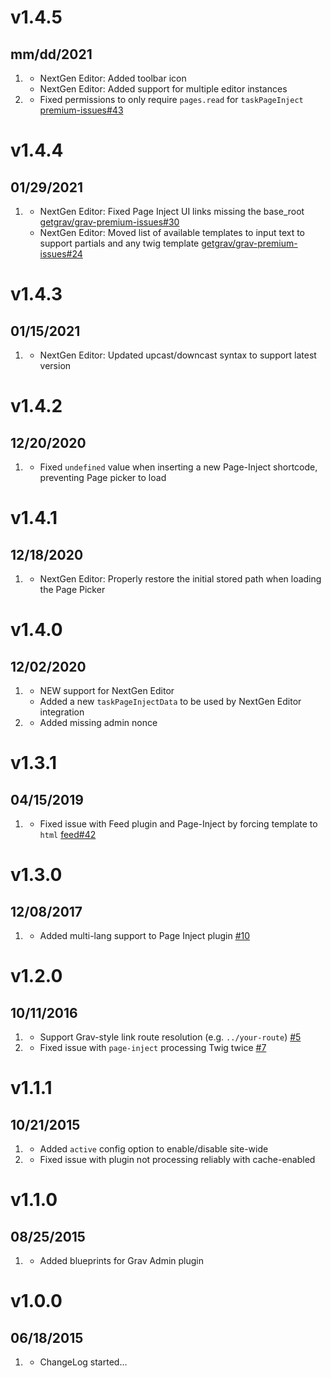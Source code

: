 # v1.4.5
## mm/dd/2021

1. [](#improved)
   * NextGen Editor: Added toolbar icon
   * NextGen Editor: Added support for multiple editor instances
1. [](#bugfix)
   * Fixed permissions to only require `pages.read` for `taskPageInject` [premium-issues#43](https://github.com/getgrav/grav-premium-issues/issues/43)

# v1.4.4
## 01/29/2021

1. [](#bugfix)
   * NextGen Editor: Fixed Page Inject UI links missing the base_root [getgrav/grav-premium-issues#30](https://github.com/getgrav/grav-premium-issues/issues/30)
   * NextGen Editor: Moved list of available templates to input text to support partials and any twig template [getgrav/grav-premium-issues#24](https://github.com/getgrav/grav-premium-issues/issues/24)
   
# v1.4.3
## 01/15/2021

1. [](#improved)
   * NextGen Editor: Updated upcast/downcast syntax to support latest version
  
# v1.4.2
## 12/20/2020

1. [](#bugfix)
    * Fixed `undefined` value when inserting a new Page-Inject shortcode, preventing Page picker to load

# v1.4.1
## 12/18/2020

1. [](#improved)
    * NextGen Editor: Properly restore the initial stored path when loading the Page Picker

# v1.4.0
## 12/02/2020

1. [](#new)
    * NEW support for NextGen Editor
    * Added a new `taskPageInjectData` to be used by NextGen Editor integration
1. [](#bugfix)
    * Added missing admin nonce

# v1.3.1
## 04/15/2019

1. [](#bugfix)
    * Fixed issue with Feed plugin and Page-Inject by forcing template to `html` [feed#42](https://github.com/getgrav/grav-plugin-feed/issues/42)

# v1.3.0
## 12/08/2017

1. [](#new)
    * Added multi-lang support to Page Inject plugin [#10](https://github.com/getgrav/grav-plugin-page-inject/issues/10)

# v1.2.0
## 10/11/2016

1. [](#improved)
    * Support Grav-style link route resolution (e.g. `../your-route`) [#5](https://github.com/getgrav/grav-plugin-page-inject/issues/5)
1. [](#bugfix)
    * Fixed issue with `page-inject` processing Twig twice [#7](https://github.com/getgrav/grav-plugin-page-inject/issues/7)

# v1.1.1
## 10/21/2015

1. [](#new)
    * Added `active` config option to enable/disable site-wide
1. [](#bugfix)
    * Fixed issue with plugin not processing reliably with cache-enabled

# v1.1.0
## 08/25/2015

1. [](#improved)
    * Added blueprints for Grav Admin plugin

# v1.0.0
## 06/18/2015

1. [](#new)
    * ChangeLog started...
